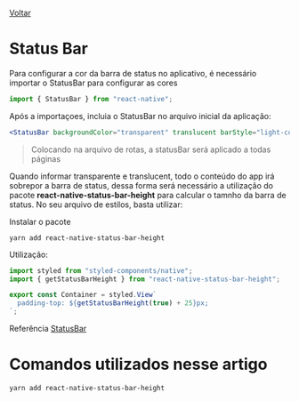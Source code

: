 [Voltar](/Readme.md)

# Status Bar

Para configurar a cor da barra de status no aplicativo, é necessário importar o StatusBar para configurar as cores

```jsx
import { StatusBar } from "react-native";
```

Após a importaçoes, incluia o StatusBar no arquivo inicial da aplicação:

```jsx
<StatusBar backgroundColor="transparent" translucent barStyle="light-content" />
```

> Colocando na arquivo de rotas, a statusBar será aplicado a todas páginas

Quando informar transparente e translucent, todo o conteúdo do app irá sobrepor a barra de status, dessa forma será necessário a utilização do pacote **react-native-status-bar-height** para calcular o tamnho da barra de status. No seu arquivo de estilos, basta utilizar:

Instalar o pacote

```
yarn add react-native-status-bar-height
```

Utilização:

```js
import styled from "styled-components/native";
import { getStatusBarHeight } from "react-native-status-bar-height";

export const Container = styled.View`
  padding-top: ${getStatusBarHeight(true) + 25}px;
`;
```

Referência [StatusBar](https://github.com/ovr/react-native-status-bar-height)

# Comandos utilizados nesse artigo

```
yarn add react-native-status-bar-height
```
